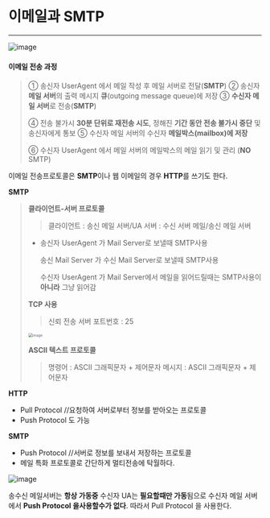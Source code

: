 # 이메일과 SMTP

---

![image](https://user-images.githubusercontent.com/68331041/133955115-139d606e-e6bd-42d7-a80b-32096e826bed.png)

#### **이메일 전송 과정**

> ① 송신자 UserAgent 에서 메일 작성 후 메일 서버로 전달(**SMTP**)
> ② 송신자 **메일 서버**의 출력 메시지 **큐**(outgoing message queue)에 저장
> ③ **수신자 메일 서버**로 전송(**SMTP**)
>
> ④ 전송 불가시 **30분 단위로 재전송 시도**, 정해진 **기간 동안 전송 불가시 중단** 및 송신자에게 통보
> ⑤ 수신자 메일 서버의 수신자 **메일박스(mailbox)에 저장**
>
> ⑥ 수신자 UserAgent 에서 메일 서버의 메일박스의 메일 읽기 및 관리 (**NO** SMTP)



이메일 전송프로토콜은 **SMTP**이나 웹 이메일의 경우 **HTTP**를 쓰기도 한다.



**SMTP**

> **클라이언트-서버 프로토콜**
>
> > 클라이언트 : 송신 메일 서버/UA
> > 서버 : 수신 서버 메일/송신 메일 서버
>
> + 송신자 UserAgent  가 Mail Server로 보낼때 SMTP사용
>
>   송신 Mail Server 가 수신 Mail Server로 보낼때 SMTP사용
>
>   수신자 UserAgent 가 Mail Server에서 메일을 읽어드릴때는 SMTP사용이 **아니라** 그냥 읽어감
>
>   
>
> **TCP 사용**
>
> >  신뢰 전송
> > 서버 포트번호 : 25
>
> <img src="https://user-images.githubusercontent.com/68331041/133955744-829e5238-5dd0-4c7f-96bd-049098774c43.png" alt="image" style="zoom:50%;" />
>
> **ASCII 텍스트 프로토콜**
>
> > 명령어 : ASCII 그래픽문자 + 제어문자
> > 메시지 : ASCII 그래픽문자 + 제어문자

**HTTP**

+ Pull Protocol //요청하여 서버로부터 정보를 받아오는 프로토콜
+ Push Protocol 도 가능

**SMTP**

+ Push Protocol //서버로 정보를 보내서 저장하는 프로토콜
+ 메일 특화 프로토콜로 간단하게 멀티전송에 탁월하다.



![image](https://user-images.githubusercontent.com/68331041/133956409-e27cec9c-b410-43d8-8d36-ce7a491d4373.png)

송수신 메일서버는 **항상 가동중**   수신자 UA는 **필요할때만 가동**됨으로 수신자 메일 서버에서 **Push Protocol 을사용할수가 없다**. 따라서 Pull Protocol 을 사용한다.





